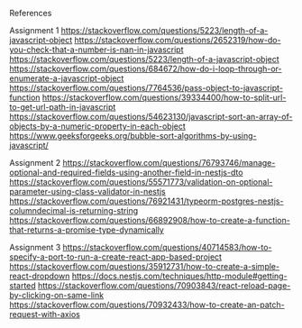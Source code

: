 References

Assignment 1
https://stackoverflow.com/questions/5223/length-of-a-javascript-object
https://stackoverflow.com/questions/2652319/how-do-you-check-that-a-number-is-nan-in-javascript
https://stackoverflow.com/questions/5223/length-of-a-javascript-object
https://stackoverflow.com/questions/684672/how-do-i-loop-through-or-enumerate-a-javascript-object
https://stackoverflow.com/questions/7764536/pass-object-to-javascript-function
https://stackoverflow.com/questions/39334400/how-to-split-url-to-get-url-path-in-javascript
https://stackoverflow.com/questions/54623130/javascript-sort-an-array-of-objects-by-a-numeric-property-in-each-object
https://www.geeksforgeeks.org/bubble-sort-algorithms-by-using-javascript/

Assignment 2
https://stackoverflow.com/questions/76793746/manage-optional-and-required-fields-using-another-field-in-nestjs-dto
https://stackoverflow.com/questions/55571773/validation-on-optional-parameter-using-class-validator-in-nestjs
https://stackoverflow.com/questions/76921431/typeorm-postgres-nestjs-columndecimal-is-returning-string
https://stackoverflow.com/questions/66892908/how-to-create-a-function-that-returns-a-promise-type-dynamically

Assignment 3
https://stackoverflow.com/questions/40714583/how-to-specify-a-port-to-run-a-create-react-app-based-project
https://stackoverflow.com/questions/35912731/how-to-create-a-simple-react-dropdown
https://docs.nestjs.com/techniques/http-module#getting-started
https://stackoverflow.com/questions/70903843/react-reload-page-by-clicking-on-same-link
https://stackoverflow.com/questions/70932433/how-to-create-an-patch-request-with-axios
